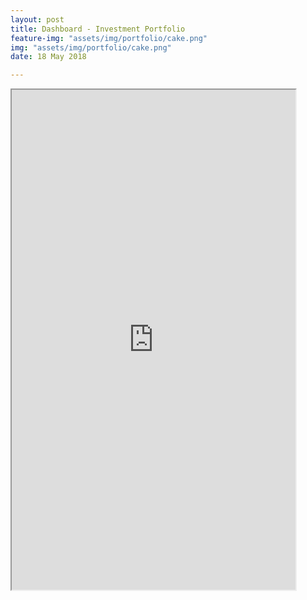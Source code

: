 ```yaml
---
layout: post
title: Dashboard - Investment Portfolio
feature-img: "assets/img/portfolio/cake.png"
img: "assets/img/portfolio/cake.png"
date: 18 May 2018

---
```



<iframe src="https://public.tableau.com/views/TB_Dashboard/Dashboard1?:showVizHome=no&:embed=true" width="90%" height="800"></iframe>
